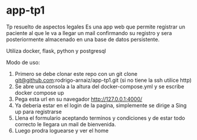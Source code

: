 # app-tp1
Tp resuelto de aspectos legales
Es una app web que permite registrar un paciente al que le va a llegar un mail confirmando su registro y sera posteriormente almacenado en una base de datos persistente.

Utiliza docker, flask, python y postgresql

Modo de uso:
1) Primero se debe clonar este repo con un git clone git@github.com:rodrigo-arnaiz/app-tp1.git (si no tiene la ssh utilice http)
2) Se abre una consola a la altura del docker-compose.yml y se escribe docker compose up
3) Pega esta url en su navegador http://127.0.0.1:4000/
4) Ya deberia estar en el login de la pagina, simplemente se dirige a Sing up para registrarse
5) Llena el formulario aceptando terminos y condiciones y de estar todo correcto le llegara un mail de bienvenida.
6) Luego prodra loguearse y ver el home
